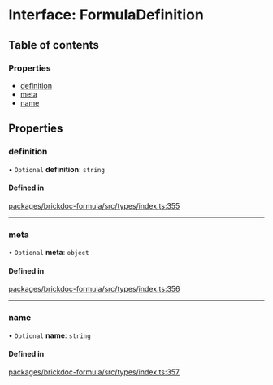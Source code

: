 # Interface: FormulaDefinition

## Table of contents

### Properties

- [definition](FormulaDefinition.md#definition)
- [meta](FormulaDefinition.md#meta)
- [name](FormulaDefinition.md#name)

## Properties

### <a id="definition" name="definition"></a> definition

• `Optional` **definition**: `string`

#### Defined in

[packages/brickdoc-formula/src/types/index.ts:355](https://github.com/mashcard/mashcard/blob/main/packages/brickdoc-formula/src/types/index.ts#L355)

---

### <a id="meta" name="meta"></a> meta

• `Optional` **meta**: `object`

#### Defined in

[packages/brickdoc-formula/src/types/index.ts:356](https://github.com/mashcard/mashcard/blob/main/packages/brickdoc-formula/src/types/index.ts#L356)

---

### <a id="name" name="name"></a> name

• `Optional` **name**: `string`

#### Defined in

[packages/brickdoc-formula/src/types/index.ts:357](https://github.com/mashcard/mashcard/blob/main/packages/brickdoc-formula/src/types/index.ts#L357)

